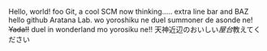 Hello, world!
foo
Git, a cool SCM
now thinking.....
extra line
bar and BAZ
hello github
Aratana Lab. wo yoroshiku ne
duel summoner de asonde ne!
<del>Yada!!</del>
duel in wonderland mo yorosiku ne!!
天神近辺のおいしい*屋台*教えてください
